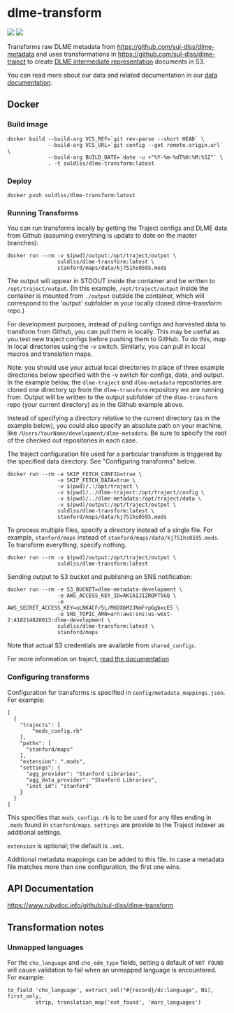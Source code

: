 # dlme-transform
[![](https://images.microbadger.com/badges/image/suldlss/dlme-transform.svg)](https://microbadger.com/images/suldlss/dlme-transform "Get your own image badge on microbadger.com")
[![](https://images.microbadger.com/badges/commit/suldlss/dlme-transform.svg)](http://microbadger.com/images/suldlss/dlme-transform "Get your own commit badge on microbadger.com")

Transforms raw DLME metadata from https://github.com/sul-dlss/dlme-metadata and uses transformations in https://github.com/sul-dlss/dlme-traject to create [DLME intermediate representation](https://github.com/sul-dlss/dlme/blob/master/docs/application_profile.md) documents in S3.

You can read more about our data and related documentation in our [data documentation](./docs/README.md).

## Docker
### Build image
```
docker build --build-arg VCS_REF=`git rev-parse --short HEAD` \
             --build-arg VCS_URL=`git config --get remote.origin.url` \
             --build-arg BUILD_DATE=`date -u +"%Y-%m-%dT%H:%M:%SZ"` \
             . -t suldlss/dlme-transform:latest
```

### Deploy
```
docker push suldlss/dlme-transform:latest
```

### Running Transforms

You can run transforms locally by getting the Traject configs and DLME data from Github (assuming
everything is update to date on the master branches):

```
docker run --rm -v $(pwd)/output:/opt/traject/output \
                suldlss/dlme-transform:latest \
                stanford/maps/data/kj751hs0595.mods
```

The output will appear in STDOUT inside the container and be written to
`/opt/traject/output`. (In this example, `/opt/traject/output` inside the
container is mounted from `./output` outside the container, which will correspond
to the 'output' subfolder in your locally cloned dlme-transform repo.)

For development purposes, instead of pulling configs and harvested data to transform from Github,
you can pull them in locally. This may be useful as you test new traject configs before
pushing them to GitHub.  To do this, map in local directories using the -v switch. Similarly, you
can pull in local macros and translation maps.

Note: you should use your actual local directories in place of three example directories below
specified with the -v switch for configs, data, and output.  In the example below,
the `dlme-traject` and `dlme-metadata` repositories are cloned one directory up from the
`dlme-transform` repository we are running from.  Output will be written to the output
subfolder of the `dlme-transform` repo (your current directory) as in the Github example above.

Instead of specifying a directory relative to the current directory (as in the example below),
you could also specify an absolute path on your machine, like
`/Users/YourName/development/dlme-metadata`.  Be sure to specify the root of the
checked out repositories in each case.

The traject configuration file used for a particular transform is triggered by the specified data directory.
See "Configuring transforms" below.

```
docker run --rm -e SKIP_FETCH_CONFIG=true \
                -e SKIP_FETCH_DATA=true \
                -v $(pwd)/.:/opt/traject \
                -v $(pwd)/../dlme-traject:/opt/traject/config \
                -v $(pwd)/../dlme-metadata:/opt/traject/data \
                -v $(pwd)/output:/opt/traject/output \
                suldlss/dlme-transform:latest \
                stanford/maps/data/kj751hs0595.mods
```

To process multiple files, specify a directory instead of a single file. For
example, `stanford/maps` instead of `stanford/maps/data/kj751hs0595.mods`. To transform everything, specify nothing.

```
docker run --rm -v $(pwd)/output:/opt/traject/output \
                suldlss/dlme-transform:latest
```


Sending output to S3 bucket and publishing an SNS notification:
```
docker run --rm -e S3_BUCKET=dlme-metadata-development \
                -e AWS_ACCESS_KEY_ID=AKIAIJIZROPT5GQ \
                -e AWS_SECRET_ACCESS_KEY=oLNK4CF/5L/M6DXbM2JNmFrpGgbxcE5 \
                -e SNS_TOPIC_ARN=arn:aws:sns:us-west-2:418214828013:dlme-development \
                suldlss/dlme-transform:latest \
                stanford/maps
```
Note that actual S3 credentials are available from `shared_configs`.

For more information on traject, [read the documentation](https://github.com/traject/traject#Traject)

### Configuring transforms
Configuration for transforms is specified in `config/metadata_mappings.json`. For example:

```
[
  {
    "trajects": [
        "mods_config.rb"
    ],
    "paths": [
      "stanford/maps"
    ],
    "extension": ".mods",
    "settings": {
      "agg_provider": "Stanford Libraries",
      "agg_data_provider": "Stanford Libraries",
      "inst_id": "stanford"
    }
  }
]
```

This specifies that `mods_configs.rb` is to be used for any files ending in `.mods` found in `stanford/maps`. `settings`
are provide to the Traject indexer as additional settings.

`extension` is optional; the default is `.xml`.

Additional metadata mappings can be added to this file. In case a metadata file matches more than one configuration, the
first one wins.

## API Documentation
https://www.rubydoc.info/github/sul-dlss/dlme-transform

## Transformation notes
### Unmapped languages
For the `cho_language` and `cho_edm_type` fields, setting a default of `NOT FOUND` will cause validation to fail when an
unmapped language is encountered. For example:

```
to_field 'cho_language', extract_xml("#{record}/dc:language", NS), first_only,
         strip, translation_map('not_found', 'marc_languages')
```
